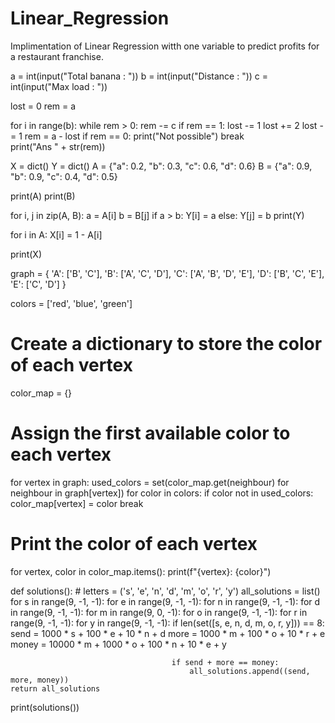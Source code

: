 # Linear_Regression
Implimentation of Linear Regression witth one variable to predict profits for a restaurant franchise.


a = int(input("Total banana : "))
b = int(input("Distance : "))
c = int(input("Max load : "))

lost = 0
rem = a

for i in range(b):
    while rem > 0:
        rem -= c
        if rem == 1:
            lost -= 1
        lost += 2
    lost -= 1
    rem = a - lost
    if rem == 0:
        print("Not possible")
        break
print("Ans " + str(rem))




X = dict()
Y = dict()
A = {"a": 0.2, "b": 0.3, "c": 0.6, "d": 0.6}
B = {"a": 0.9, "b": 0.9, "c": 0.4, "d": 0.5}

print(A)
print(B)

for i, j in zip(A, B):
    a = A[i]
    b = B[j]
    if a > b:
        Y[i] = a
    else:
        Y[j] = b
print(Y)

for i in A:
    X[i] = 1 - A[i]

print(X)




graph = {
    'A': ['B', 'C'],
    'B': ['A', 'C', 'D'],
    'C': ['A', 'B', 'D', 'E'],
    'D': ['B', 'C', 'E'],
    'E': ['C', 'D']
}

colors = ['red', 'blue', 'green']

# Create a dictionary to store the color of each vertex
color_map = {}

# Assign the first available color to each vertex
for vertex in graph:
    used_colors = set(color_map.get(neighbour) for neighbour in graph[vertex])
    for color in colors:
        if color not in used_colors:
            color_map[vertex] = color
            break

# Print the color of each vertex
for vertex, color in color_map.items():
    print(f"{vertex}: {color}")




def solutions():
    # letters = ('s', 'e', 'n', 'd', 'm', 'o', 'r', 'y')
    all_solutions = list()
    for s in range(9, -1, -1):
        for e in range(9, -1, -1):
            for n in range(9, -1, -1):
                for d in range(9, -1, -1):
                    for m in range(9, 0, -1):
                        for o in range(9, -1, -1):
                            for r in range(9, -1, -1):
                                for y in range(9, -1, -1):
                                    if len(set([s, e, n, d, m, o, r, y])) == 8:
                                        send = 1000 * s + 100 * e + 10 * n + d
                                        more = 1000 * m + 100 * o + 10 * r + e
                                        money = 10000 * m + 1000 * o + 100 * n + 10 * e + y

                                        if send + more == money:
                                            all_solutions.append((send, more, money))
    return all_solutions

print(solutions())
